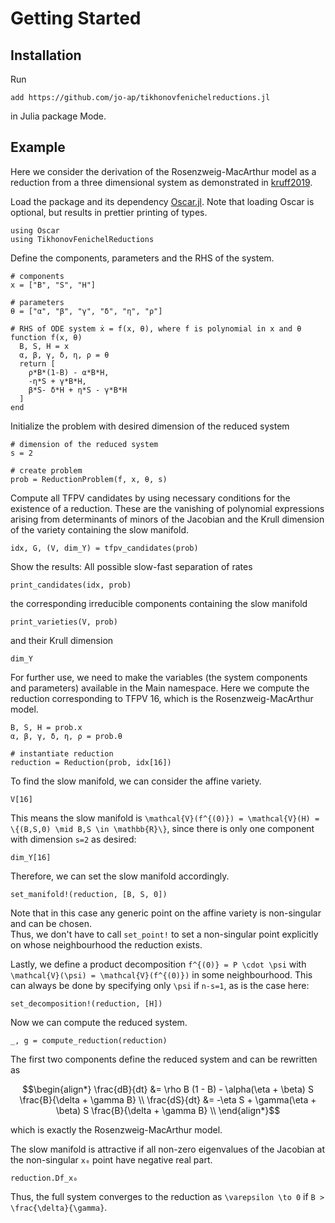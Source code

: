 # Getting Started

## Installation
Run
~~~
add https://github.com/jo-ap/tikhonovfenichelreductions.jl
~~~
in Julia package Mode.

## Example
Here we consider the derivation of the Rosenzweig-MacArthur model as a
reduction from a three dimensional system as demonstrated in
[kruff2019](@cite). 

Load the package and its dependency [Oscar.jl](https://www.oscar-system.org/). 
Note that loading Oscar is optional, but results in prettier printing of
types. 

```@example 1
using Oscar
using TikhonovFenichelReductions
```
Define the components, parameters and the RHS of the system. 
```@example 1
# components
x = ["B", "S", "H"]

# parameters
θ = ["α", "β", "γ", "δ", "η", "ρ"]

# RHS of ODE system ẋ = f(x, θ), where f is polynomial in x and θ
function f(x, θ)
  B, S, H = x
  α, β, γ, δ, η, ρ = θ
  return [
    ρ*B*(1-B) - α*B*H,
    -η*S + γ*B*H,
    β*S- δ*H + η*S - γ*B*H
  ]
end
```

Initialize the problem with desired dimension of the reduced system
```@example 1
# dimension of the reduced system
s = 2

# create problem
prob = ReductionProblem(f, x, θ, s)
```
Compute all TFPV candidates by using necessary conditions for the existence of
a reduction. 
These are the vanishing of polynomial expressions arising from determinants of
minors of the Jacobian and the Krull dimension of the variety containing the
slow manifold. 
```@example 1
idx, G, (V, dim_Y) = tfpv_candidates(prob)
```

Show the results: All possible slow-fast separation of rates
```@example 1
print_candidates(idx, prob)
```
the corresponding irreducible components containing the slow manifold
```@example 1
print_varieties(V, prob)
```
and their Krull dimension
```@example 1
dim_Y
```

For further use, we need to make the variables (the system components and
parameters) available in the Main namespace.
Here we compute the reduction corresponding to TFPV 16, which is the 
Rosenzweig-MacArthur model.
```@example 1
B, S, H = prob.x
α, β, γ, δ, η, ρ = prob.θ

# instantiate reduction 
reduction = Reduction(prob, idx[16])
```

To find the slow manifold, we can consider the affine variety.
```@example 1
V[16]
```
This means the slow manifold is 
``\mathcal{V}(f^{(0)}) = \mathcal{V}(H) = \{(B,S,0) \mid B,S \in \mathbb{R}\}``,
since there is only one component with dimension ``s=2`` as desired:
```@example 1
dim_Y[16] 
```
Therefore, we can set the slow manifold accordingly.
```@example 1
set_manifold!(reduction, [B, S, 0])
```

Note that in this case any generic point on the affine variety is non-singular
and can be chosen.  
Thus, we don't have to call `set_point!` to set a non-singular point explicitly
on whose neighbourhood the reduction exists. 

Lastly, we define a product decomposition ``f^{(0)} = P \cdot \psi`` with 
``\mathcal{V}(\psi) = \mathcal{V}(f^{(0)})`` in some neighbourhood. 
This can always be done by specifying only ``\psi`` if ``n-s=1``, as is the case
here:
```@example 1
set_decomposition!(reduction, [H])
```
Now we can compute the reduced system.
```@example 1
_, g = compute_reduction(reduction)
```
The first two components define the reduced system and can be rewritten as 
```math
\begin{align*}
\frac{dB}{dt} &= \rho B (1 - B) - \alpha(\eta + \beta) S \frac{B}{\delta + \gamma B} \\
\frac{dS}{dt} &= -\eta S + \gamma(\eta + \beta) S \frac{B}{\delta + \gamma B} \\
\end{align*}
```
which is exactly the Rosenzweig-MacArthur model.

The slow manifold is attractive if all non-zero eigenvalues of the Jacobian at
the non-singular `x₀` point have negative real part. 
```@example 1 
reduction.Df_x₀
```
Thus, the full system converges to the reduction as ``\varepsilon \to 0`` if 
``B > \frac{\delta}{\gamma}``. 

